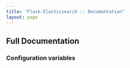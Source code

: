 ```yaml
---
title: "Flask-Elasticsearch :: Documentation"
layout: page
---
```


## Full Documentation

### Configuration variables